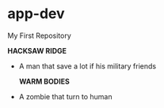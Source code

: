 # app-dev
My First Repository

**HACKSAW RIDGE**
- A man that save a lot if his military friends

  **WARM BODIES**
- A zombie that turn to human

